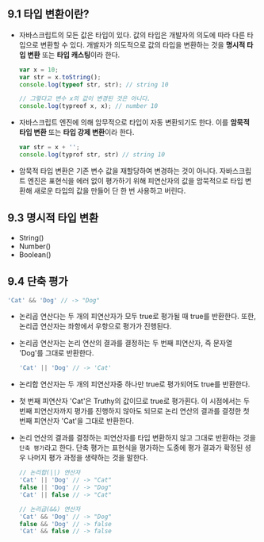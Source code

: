 ## 9.1 타입 변환이란?
- 자바스크립트의 모든 값은 타입이 있다. 값의 타입은 개발자의 의도에 따라 다른 타입으로 변환할 수 있다. 개발자가 의도적으로 값의 타입을 변환하는 것을 
**명시적 타입 변환** 또는 **타입 캐스팅**이라 한다.
  ```javascript
  var x = 10;
  var str = x.toString();
  console.log(typeof str, str); // string 10
  
  // 그렇다고 변수 x의 값이 변경된 것은 아니다.
  console.log(typreof x, x); // number 10
  ```
- 자바스크립트 엔진에 의해 암무적으로 타입이 자동 변환되기도 한다. 이를 **암묵적 타입 변환** 또는 **타입 강제 변환**이라 한다.
  ```javascript
  var str = x + '';
  console.log(typrof str, str) // string 10
  ```
- 암묵적 타입 변환은 기존 변수 값을 재할당하여 변경하는 것이 아니다. 자바스크립트 엔진은 표현식을 에러 없이 평가하기 위해 피연산자의 값을 암묵적으로 타입 변환해 새로운 타입의 값을 만들어 
단 한 번 사용하고 버린다.

## 9.3 명시적 타입 변환
- String()
- Number()
- Boolean()

## 9.4 단축 평가
  ```javascript
  'Cat' && 'Dog' // -> "Dog"
  ```
- 논리곱 연산다는 두 개의 피연산자가 모두 true로 평가될 때 true를 반환한다. 또한, 논리곱 연산자는 좌항에서 우항으로 평가가 진행된다.
- 논리곱 연산자는 논리 연산의 결과를 결정하는 두 번째 피연산자, 즉 문자열 'Dog'를 그대로 반환한다.

  ```javascript
  'Cat' || 'Dog' // -> 'Cat'
  ```
- 논리합 연산자는 두 개의 피연산자중 하나만 true로 평가되어도 true를 반환한다.
- 첫 번째 피연산자 'Cat'은 Truthy의 값이므로 true로 평가횐다. 이 시점에서는 두 번째 피연산자까지 평가를 진행하지 않아도 되므로 논리 연산의 결과를 결정한 
첫 번째 피연산자 'Cat'을 그대로 반환한다.
- 논리 연산의 결과를 결정하는 피연산자를 타입 변환하지 않고 그대로 반환하는 것을 `단축 평가`라고 한다. 단축 평가는 표현식을 평가하는 도중에 평가 결과가 확정된 셩우 나머지 평가 과정을 
생략하는 것을 말한다.
  ```javascript
  // 논리합(||) 연산자
  'Cat' || 'Dog' // -> "Cat"
  false || 'Dog' // -> "Dog"
  'Cat' || false // -> "Cat"
  
  // 논리곱(&&) 연산자
  'Cat' && 'Dog' // -> "Dog"
  false && 'Dog' // -> false
  'Cat' && false // -> false
  ```
